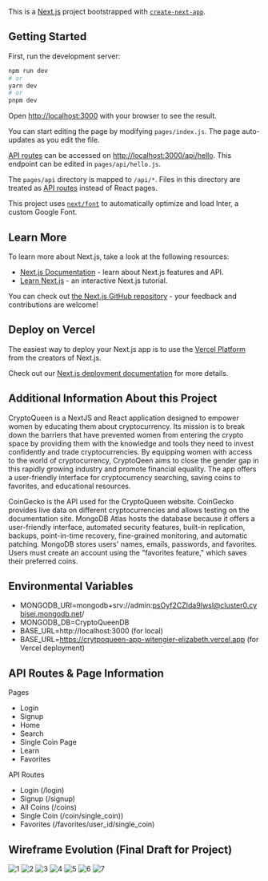 This is a [Next.js](https://nextjs.org/) project bootstrapped with [`create-next-app`](https://github.com/vercel/next.js/tree/canary/packages/create-next-app).

## Getting Started

First, run the development server:

```bash
npm run dev
# or
yarn dev
# or
pnpm dev
```

Open [http://localhost:3000](http://localhost:3000) with your browser to see the result.

You can start editing the page by modifying `pages/index.js`. The page auto-updates as you edit the file.

[API routes](https://nextjs.org/docs/api-routes/introduction) can be accessed on [http://localhost:3000/api/hello](http://localhost:3000/api/hello). This endpoint can be edited in `pages/api/hello.js`.

The `pages/api` directory is mapped to `/api/*`. Files in this directory are treated as [API routes](https://nextjs.org/docs/api-routes/introduction) instead of React pages.

This project uses [`next/font`](https://nextjs.org/docs/basic-features/font-optimization) to automatically optimize and load Inter, a custom Google Font.

## Learn More

To learn more about Next.js, take a look at the following resources:

- [Next.js Documentation](https://nextjs.org/docs) - learn about Next.js features and API.
- [Learn Next.js](https://nextjs.org/learn) - an interactive Next.js tutorial.

You can check out [the Next.js GitHub repository](https://github.com/vercel/next.js/) - your feedback and contributions are welcome!

## Deploy on Vercel

The easiest way to deploy your Next.js app is to use the [Vercel Platform](https://vercel.com/new?utm_medium=default-template&filter=next.js&utm_source=create-next-app&utm_campaign=create-next-app-readme) from the creators of Next.js.

Check out our [Next.js deployment documentation](https://nextjs.org/docs/deployment) for more details.

## Additional Information About this Project

CryptoQueen is a NextJS and React application designed to empower women by educating them about cryptocurrency. Its mission is to break down the barriers that have prevented women from entering the crypto space by providing them with the knowledge and tools they need to invest confidently and trade cryptocurrencies. By equipping women with access to the world of cryptocurrency, CryptoQeen aims to close the gender gap in this rapidly growing industry and promote financial equality. The app offers a user-friendly interface for cryptocurrency searching, saving coins to favorites, and educational resources.

CoinGecko is the API used for the CryptoQueen website. CoinGecko provides live data on different cryptocurrencies and allows testing on the documentation site. MongoDB Atlas hosts the database because it offers a user-friendly interface, automated security features, built-in replication, backups, point-in-time recovery, fine-grained monitoring, and automatic patching. MongoDB stores users' names, emails, passwords, and favorites. Users must create an account using the "favorites feature," which saves their preferred coins.

## Environmental Variables

- MONGODB_URI=mongodb+srv://admin:psOyf2CZIda9Iwsl@cluster0.cybisei.mongodb.net/
- MONGODB_DB=CryptoQueenDB
- BASE_URL=http://localhost:3000 (for local)
- BASE_URL=https://crytpoqueen-app-witengier-elizabeth.vercel.app (for Vercel deployment)

## API Routes & Page Information

Pages
- Login
- Signup
- Home
- Search
- Single Coin Page
- Learn
- Favorites

API Routes
* Login (/login)
* Signup (/signup)
* All Coins (/coins)
* Single Coin (/coin/single_coin))
* Favorites (/favorites/user_id/single_coin)

## Wireframe Evolution (Final Draft for Project)

![1](https://user-images.githubusercontent.com/97287195/233720455-4586fd60-08a4-4e32-8cbd-c3eb5f47759e.jpg)
![2](https://user-images.githubusercontent.com/97287195/233720458-1d021c60-2af9-47ca-9f8a-85045ad5b99f.jpg)
![3](https://user-images.githubusercontent.com/97287195/233720460-161d8b87-137c-4d4e-9fff-6e084d9b0f5c.jpg)
![4](https://user-images.githubusercontent.com/97287195/233720462-6c919304-8f0a-41ee-829f-b240e1c2dd4a.jpg)
![5](https://user-images.githubusercontent.com/97287195/233720463-307c6e1e-dd31-42b5-9720-530042b95d50.jpg)
![6](https://user-images.githubusercontent.com/97287195/233720465-bfbb559a-a5f1-486a-a939-d3190b80da40.jpg)
![7](https://user-images.githubusercontent.com/97287195/233720466-3359a959-4188-4391-ac7c-e90750ff862b.jpg)
